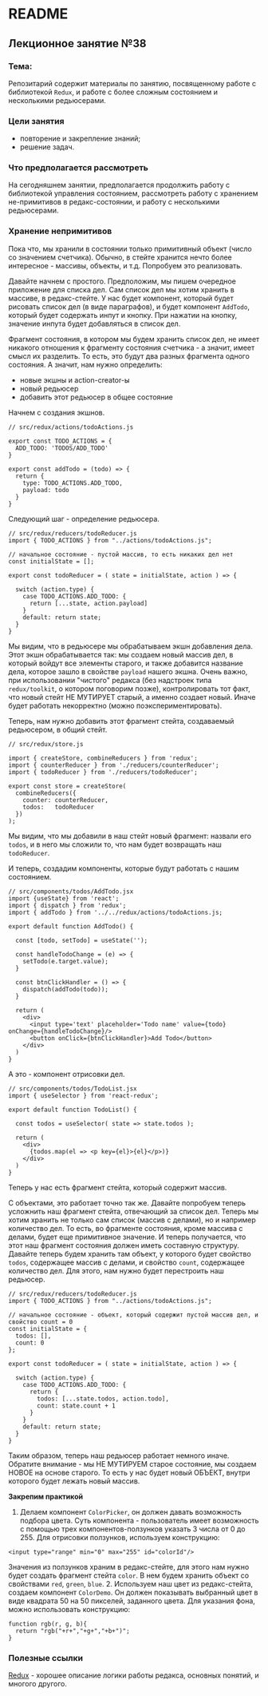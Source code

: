 # README

## Лекционное занятие №38

### Тема:

Репозитарий содержит материалы по занятию, посвященному работе с библиотекой `Redux`, и работе с более сложным состоянием и несколькими редьюсерами.

### Цели занятия
- повторение и закрепление знаний;
- решение задач.

### Что предполагается рассмотреть
На сегодняшнем занятии, предполагается продолжить работу с библиотекой управления состоянием, рассмотреть работу с хранением не-примитивов в редакс-состоянии, и работу с несколькими редьюсерами.

### Хранение непримитивов
Пока что, мы хранили в состоянии только примитивный объект (число со значением счетчика). Обычно, в стейте хранится нечто более интересное - массивы, объекты, и т.д. Попробуем это реализовать.

Давайте начнем с простого. Предположим, мы пишем очередное приложение для списка дел. Сам список дел мы хотим хранить в массиве, в редакс-стейте. У нас будет компонент, который будет рисовать список дел (в виде параграфов), и будет компонент `AddTodo`, который будет содержать инпут и кнопку. При нажатии на кнопку, значение инпута будет добавляться в список дел.

Фрагмент состояния, в котором мы будем хранить список дел, не имеет никакого отношения к фрагменту состояния счетчика - а значит, имеет смысл их разделить. То есть, это будут два разных фрагмента одного состояния. А значит, нам нужно определить:
- новые экшны и action-creator-ы
- новый редьюсер
- добавить этот редьюсер в общее состояние

Начнем с создания экшнов.
```
// src/redux/actions/todoActions.js

export const TODO_ACTIONS = {
  ADD_TODO: 'TODOS/ADD_TODO'
}

export const addTodo = (todo) => {
  return {
    type: TODO_ACTIONS.ADD_TODO,
    payload: todo
  }
}
```

Следующий шаг - определение редьюсера.
```
// src/redux/reducers/todoReducer.js
import { TODO_ACTIONS } from "../actions/todoActions.js";

// начальное состояние - пустой массив, то есть никаких дел нет
const initialState = [];

export const todoReducer = ( state = initialState, action ) => {

  switch (action.type) {
    case TODO_ACTIONS.ADD_TODO: {
      return [...state, action.payload]
    }
    default: return state;
  }
}
```

Мы видим, что в редьюсере мы обрабатываем экшн добавления дела. Этот экшн обрабатывается так: мы создаем новый массив дел, в который войдут все элементы старого, и также добавится название дела, которое зашло в свойстве `payload` нашего экшна. Очень важно, при использовании "чистого" редакса (без надстроек типа `redux/toolkit`, о котором поговорим позже), контролировать тот факт, что новый стейт НЕ МУТИРУЕТ старый, а именно создает новый. Иначе будет работать некорректно (можно поэкспериментировать).

Теперь, нам нужно добавить этот фрагмент стейта, создаваемый редьюсером, в общий стейт.
```
// src/redux/store.js

import { createStore, combineReducers } from 'redux';
import { counterReducer } from './reducers/counterReducer';
import { todoReducer } from './reducers/todoReducer';

export const store = createStore(
  combineReducers({
    counter: counterReducer,
    todos:   todoReducer
  })
);
```

Мы видим, что мы добавили в наш стейт новый фрагмент: назвали его `todos`, и в него мы сложили то, что нам будет возвращать наш `todoReducer`.

И теперь, создадим компоненты, которые будут работать с нашим состоянием.
```
// src/components/todos/AddTodo.jsx
import {useState} from 'react';
import { dispatch } from 'redux';
import { addTodo } from '../../redux/actions/todoActions.js;

export default function AddTodo() {

  const [todo, setTodo] = useState('');

  const handleTodoChange = (e) => {
    setTodo(e.target.value);
  }

  const btnClickHandler = () => {
    dispatch(addTodo(todo));
  }

  return (
    <div>
      <input type='text' placeholder='Todo name' value={todo} onChange={handleTodoChange}/>
      <button onClick={btnClickHandler}>Add Todo</button>
    </div>
  )
}
```

А это - компонент отрисовки дел.

```
// src/components/todos/TodoList.jsx
import { useSelector } from 'react-redux';

export default function TodoList() {

  const todos = useSelector( state => state.todos );

  return (
    <div>
      {todos.map(el => <p key={el}>{el}</p>)}
    </div>
  )
}
```

Теперь у нас есть фрагмент стейта, который содержит массив.

С объектами, это работает точно так же. Давайте попробуем теперь усложнить наш фрагмент стейта, отвечающий за список дел. Теперь мы хотим хранить не только сам список (массив с делами), но и например количество дел. То есть, во фрагменте состояния, кроме массива с делами, будет еще примитивное значение. И теперь получается, что этот наш фрагмент состояния должен иметь составную структуру. Давайте теперь будем хранить там объект, у которого будет свойство `todos`, содержащее массив с делами, и свойство `count`, содержащее количество дел. Для этого, нам нужно будет перестроить наш редьюсер.

```
// src/redux/reducers/todoReducer.js
import { TODO_ACTIONS } from "../actions/todoActions.js";

// начальное состояние - объект, который содержит пустой массив дел, и свойство count = 0
const initialState = {
  todos: [],
  count: 0
};

export const todoReducer = ( state = initialState, action ) => {

  switch (action.type) {
    case TODO_ACTIONS.ADD_TODO: {
      return {
        todos: [...state.todos, action.todo],
        count: state.count + 1
      }
    }
    default: return state;
  }
}
```

Таким образом, теперь наш редьюсер работает немного иначе. Обратите внимание - мы НЕ МУТИРУЕМ старое состояние, мы создаем НОВОЕ на основе старого. То есть у нас будет новый ОБЪЕКТ, внутри которого будет лежать новый массив.

**Закрепим практикой**
1. Делаем компонент `ColorPicker`, он должен давать возможность подбора цвета. Суть компонента - пользователь имеет возможность с помощью трех компонентов-ползунков указать 3 числа от 0 до 255. Для отрисовки ползунков, используем конструкцию:
```
<input type="range" min="0" max="255" id="colorId"/>
```

Значения из ползунков храним в редакс-стейте, для этого нам нужно будет создать фрагмент стейта `color`. В нем будем хранить объект со свойствами `red`, `green`, `blue`.
2. Используем наш цвет из редакс-стейта, создаем компонент `ColorDemo`. Он должен показывать выбранный цвет в виде квадрата 50 на 50 пикселей, заданного цвета. Для указания фона, можно использовать конструкцию:
```
function rgb(r, g, b){
  return "rgb("+r+","+g+","+b+")";
}
```


### Полезные ссылки
[Redux](https://dev.to/efkumah/how-to-manage-state-in-a-react-app-using-redux-5pc) - хорошее описание логики работы редакса, основных понятий, и многого другого.